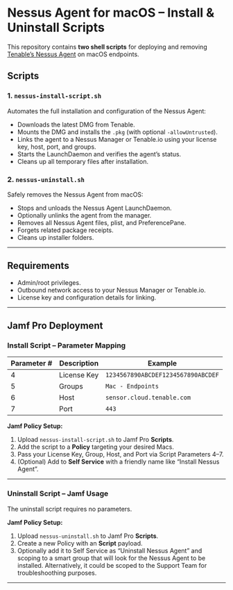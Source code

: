 # Nessus Agent for macOS – Install & Uninstall Scripts

This repository contains **two shell scripts** for deploying and removing [Tenable’s Nessus Agent](https://www.tenable.com/products/nessus) on macOS endpoints.

## Scripts

### 1. `nessus-install-script.sh`
Automates the full installation and configuration of the Nessus Agent:
- Downloads the latest DMG from Tenable.
- Mounts the DMG and installs the `.pkg` (with optional `-allowUntrusted`).
- Links the agent to a Nessus Manager or Tenable.io using your license key, host, port, and groups.
- Starts the LaunchDaemon and verifies the agent’s status.
- Cleans up all temporary files after installation.

### 2. `nessus-uninstall.sh`
Safely removes the Nessus Agent from macOS:
- Stops and unloads the Nessus Agent LaunchDaemon.
- Optionally unlinks the agent from the manager.
- Removes all Nessus Agent files, plist, and PreferencePane.
- Forgets related package receipts.
- Cleans up installer folders.

---

## Requirements
- Admin/root privileges.
- Outbound network access to your Nessus Manager or Tenable.io.
- License key and configuration details for linking.

---

## Jamf Pro Deployment

### Install Script – Parameter Mapping
| Parameter # | Description | Example |
|-------------|-------------|---------|
| 4           | License Key | `1234567890ABCDEF1234567890ABCDEF` |
| 5           | Groups      | `Mac - Endpoints` |
| 6           | Host        | `sensor.cloud.tenable.com` |
| 7           | Port        | `443` |

**Jamf Policy Setup:**
1. Upload `nessus-install-script.sh` to Jamf Pro **Scripts**.
2. Add the script to a **Policy** targeting your desired Macs.
3. Pass your License Key, Group, Host, and Port via Script Parameters 4–7.
4. (Optional) Add to **Self Service** with a friendly name like “Install Nessus Agent”.

---

### Uninstall Script – Jamf Usage
The uninstall script requires no parameters.

**Jamf Policy Setup:**
1. Upload `nessus-uninstall.sh` to Jamf Pro **Scripts**.
2. Create a new Policy with an **Script** payload.
3. Optionally add it to Self Service as “Uninstall Nessus Agent” and scoping to a smart group that will look for the Nessus Agent to be installed. Alternatively, it could be scoped to the Support Team for troubleshoothing purposes. 

---